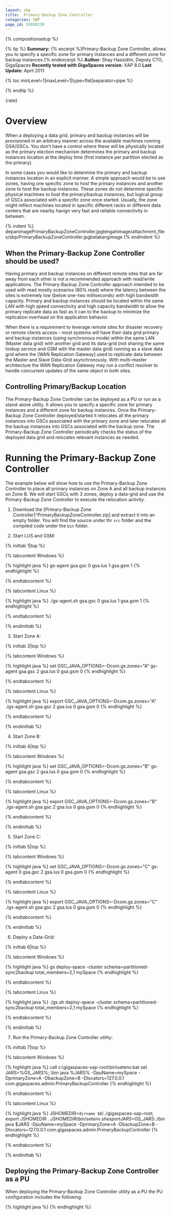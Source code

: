 ```yaml
---
layout: sbp
title:  Primary-Backup Zone Controller
categories: SBP
page_id: 55938230
---
```


{% compositionsetup %}

{% tip %}
**Summary:** {% excerpt %}Primary-Backup Zone Controller, allows you to specify a specific zone for primary instances and a different zone for backup instances.{% endexcerpt %}
**Author**: Shay Hassidim, Deputy CTO, GigaSpaces
**Recently tested with GigaSpaces version**: XAP 8.0
**Last Update:** April 2011

{% toc minLevel=1|maxLevel=1|type=flat|separator=pipe %}

{% endtip %}

{rate}

# Overview

When a deploying a data grid, primary and backup instances will be provisioned in an arbitrary manner across the available machines running GSA/GSCs. You don't have a control where these will be physically located as the primary election mechanism determines the primary and backup instances location at the deploy time (first instance per partition elected as the primary).

In some cases you would like to determine the primary and backup instances location in an explicit manner. A simple approach would be to use zones, having one specific zone to host the primary instances and another zone to host the backup instances. These zones do not determine specific physical machines to host the primary/backup instances, but logical group of GSCs associated with a specific zone once started. Usually, the zone might reflect machines located in specific different racks or different data centers that are nearby havign very fast and reliable connectivity in between.


{% indent %}
depanimagePrimaryBackupZoneController.jpgtengahimage/attachment_files/sbp/PrimaryBackupZoneController.jpgbelakangimage
{% endindent %}


## When the Primary-Backup Zone Controller should be used?
Having primary and backup instances on different remote sites that are far away from each other is not a recommended approach with read/write applications. The Primary-Backup Zone Controller approach intended to be used with read mostly scenarios (80% read) where the latency between the sites is extremely low (below one-two milliseconds) with high bandwidth capacity. Primary and backup instances should be located within the same LAN with high speed connectivity and high capacity bandwidth to allow the primary replicate data as fast as it can to the backup to minimize the replication overhead on the application behavior.

When there is a requirement to leverage remote sites for disaster recovery or remote clients access - most systems will have their data grid primary and backup instances (using synchronous mode) within the same LAN (Master data grid) with another grid and its data-grid (not sharing the same lookup service and GSM with the master data grid) running as a slave data grid where the [WAN Replication Gateway] used to replicate data between the Master and Slave Data-Grid asynchronously. With multi-master architecture the WAN Replication Gateway may run a conflict resolver to handle concurrent updates of the same object in both sites.

## Controlling Primary/Backup Location
The Primary-Backup Zone Controller can be deployed as a PU or run as a stand-alone utility. It allows you to specify a specific zone for primary instances and a different zone for backup instances. Once the Primary-Backup Zone Controller deployed/started it relocates all the primary instances into GSCs associated with the primary zone and later relocates all the backup instances into GSCs associated with the backup zone. The Primary-Backup Zone Controller periodically checks the status of the deployed data grid and relocates relevant instances as needed.

# Running the Primary-Backup Zone Controller

The example below will show how to use the Primary-Backup Zone Controller to place all primary instances on Zone A and all backup instances on Zone B. We will start GSCs with 3 zones, deploy a data-grid and use the Primary-Backup Zone Controller to execute the relocation activity.

1. Download the [Primary-Backup Zone Controller|^PrimaryBackupZoneController.zip] and extract it into an empty folder. You will find the source under thr `src` folder and the compiled code under the `bin` folder.

2. Start LUS and GSM:

{% inittab 1|top %}

{% tabcontent Windows %}


{% highlight java %}
gs-agent gsa.gsc 0 gsa.lus 1 gsa.gsm 1
{% endhighlight %}

{% endtabcontent %}


{% tabcontent Linux %}


{% highlight java %}
./gs-agent.sh gsa.gsc 0 gsa.lus 1 gsa.gsm 1
{% endhighlight %}

{% endtabcontent %}

{% endinittab %}


3. Start Zone A:

{% inittab 3|top %}

{% tabcontent Windows %}


{% highlight java %}
set GSC_JAVA_OPTIONS=-Dcom.gs.zones="A"
gs-agent gsa.gsc 2 gsa.lus 0 gsa.gsm 0
{% endhighlight %}

{% endtabcontent %}


{% tabcontent Linux %}


{% highlight java %}
export GSC_JAVA_OPTIONS=-Dcom.gs.zones="A"
./gs-agent.sh gsa.gsc 2 gsa.lus 0 gsa.gsm 0
{% endhighlight %}

{% endtabcontent %}

{% endinittab %}


4. Start Zone B:

{% inittab 4|top %}

{% tabcontent Windows %}


{% highlight java %}
set GSC_JAVA_OPTIONS=-Dcom.gs.zones="B"
gs-agent gsa.gsc 2 gsa.lus 0 gsa.gsm 0
{% endhighlight %}

{% endtabcontent %}


{% tabcontent Linux %}


{% highlight java %}
export GSC_JAVA_OPTIONS=-Dcom.gs.zones="B"
./gs-agent.sh gsa.gsc 2 gsa.lus 0 gsa.gsm 0
{% endhighlight %}

{% endtabcontent %}

{% endinittab %}


5. Start Zone C:

{% inittab 5|top %}

{% tabcontent Windows %}


{% highlight java %}
set GSC_JAVA_OPTIONS=-Dcom.gs.zones="C"
gs-agent 0 gsa.gsc 2 gsa.lus 0 gsa.gsm 0
{% endhighlight %}

{% endtabcontent %}


{% tabcontent Linux %}


{% highlight java %}
export GSC_JAVA_OPTIONS=-Dcom.gs.zones="C"
./gs-agent.sh gsa.gsc 2 gsa.lus 0 gsa.gsm 0
{% endhighlight %}

{% endtabcontent %}

{% endinittab %}


6. Deploy a Data-Grid:

{% inittab 6|top %}

{% tabcontent Windows %}


{% highlight java %}
gs deploy-space -cluster schema=partitioned-sync2backup total_members=2,1 mySpace
{% endhighlight %}

{% endtabcontent %}


{% tabcontent Linux %}


{% highlight java %}
./gs.sh deploy-space -cluster schema=partitioned-sync2backup total_members=2,1 mySpace
{% endhighlight %}

{% endtabcontent %}

{% endinittab %}


7. Run the Primary-Backup Zone Controller utility:

{% inittab 7|top %}

{% tabcontent Windows %}


{% highlight java %}
call c:\gigaspaces-xap-root\bin\setenv.bat
set JARS=%GS_JARS%;.\bin
java %JARS% -DpuName=mySpace -DprimaryZone=A -DbackupZone=B -Dlocators=127.0.0.1 com.gigaspaces.admin.PrimaryBackupController
{% endhighlight %}

{% endtabcontent %}


{% tabcontent Linux %}


{% highlight java %}
JSHOMEDIR=`dirname $0`/../gigaspaces-xap-root; export JSHOMEDIR
. ${JSHOMEDIR}/bin/setenv.sh
export JARS=$GS_JARS:./bin
java $JARS -DpuName=mySpace -DprimaryZone=A -DbackupZone=B -Dlocators=127.0.0.1 com.gigaspaces.admin.PrimaryBackupController
{% endhighlight %}

{% endtabcontent %}

{% endinittab %}


## Deploying the Primary-Backup Zone Controller as a PU
When deploying the Primary-Backup Zone Controller utility as a PU the PU configuration includes the following:


{% highlight java %}
<bean id="PrimaryBackupController" class="com.gigaspaces.admin.PrimaryBackupController" >
	<property name="primaryZone" value="A" />
	<property name="backupZone" value="B" />
	<property name="locators" value="127.0.0.1" />
	<property name="groups" value="" />
	<property name="puName" value="mySpace" />
	<property name="delayBetweenChecks" value="60" />
</bean>
{% endhighlight %}

